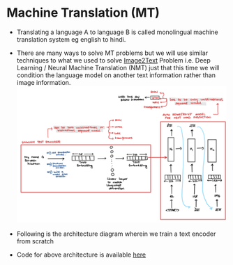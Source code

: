 # Machine Translation (MT)

- Translating a language A to language B is called monolingual machine translation system eg english to hindi.

- There are many ways to solve MT problems but we will use similar techniques to what we used to solve [Image2Text](https://pub.towardsai.net/natural-language-generation-x2text-tasks-78641031b033#1341) Problem i.e. Deep Learning / Neural Machine Translation (NMT) just that this time we will condition the language model on another text information rather than image information.
![Alt text](base_img.png)

- Following is the architecture diagram wherein we train a text encoder from scratch

- Code for above architecture is available [here](https://github.com/khetansarvesh/NLP/blob/main/unitask_downstream_nlp/Machine-Translation/machine_translation.ipynb)
